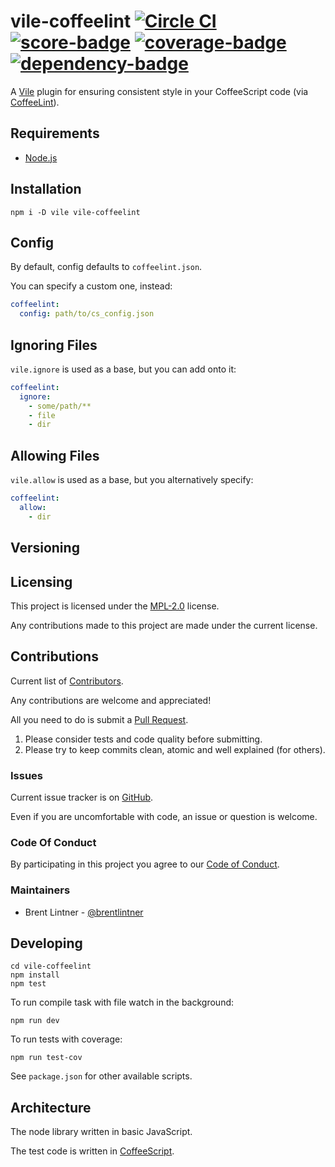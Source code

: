 # vile-coffeelint [![Circle CI](https://circleci.com/gh/forthright/vile-coffeelint.svg?style=shield&circle-token=6bbf75220c0e528b8a4ce2bc9426ea9f6b4df911)](https://circleci.com/gh/forthright/vile-coffeelint) [![score-badge](https://vile.io/api/v0/projects/vile-coffeelint/badges/score?token=USryyHar5xQs7cBjNUdZ)](https://vile.io/~brentlintner/vile-coffeelint) [![coverage-badge](https://vile.io/api/v0/projects/vile-coffeelint/badges/coverage?token=USryyHar5xQs7cBjNUdZ)](https://vile.io/~brentlintner/vile-coffeelint) [![dependency-badge](https://vile.io/api/v0/projects/vile-coffeelint/badges/dependency?token=USryyHar5xQs7cBjNUdZ)](https://vile.io/~brentlintner/vile-coffeelint)

A [Vile](https://vile.io) plugin for ensuring consistent style in your CoffeeScript code (via [CoffeeLint](http://coffeelint.org)).

## Requirements

- [Node.js](http://nodejs.org)

## Installation

    npm i -D vile vile-coffeelint

## Config

By default, config defaults to `coffeelint.json`.

You can specify a custom one, instead:

```yaml
coffeelint:
  config: path/to/cs_config.json
```

## Ignoring Files

`vile.ignore` is used as a base, but you can add onto it:

```yaml
coffeelint:
  ignore:
    - some/path/**
    - file
    - dir
```

## Allowing Files

`vile.allow` is used as a base, but you alternatively specify:

```yaml
coffeelint:
  allow:
    - dir
```

## Versioning

## Licensing

This project is licensed under the [MPL-2.0](LICENSE) license.

Any contributions made to this project are made under the current license.

## Contributions

Current list of [Contributors](https://github.com/forthright/vile-coffeelint/graphs/contributors).

Any contributions are welcome and appreciated!

All you need to do is submit a [Pull Request](https://github.com/forthright/vile-coffeelint/pulls).

1. Please consider tests and code quality before submitting.
2. Please try to keep commits clean, atomic and well explained (for others).

### Issues

Current issue tracker is on [GitHub](https://github.com/forthright/vile-coffeelint/issues).

Even if you are uncomfortable with code, an issue or question is welcome.

### Code Of Conduct

By participating in this project you agree to our [Code of Conduct](CODE_OF_CONDUCT.md).

### Maintainers

- Brent Lintner - [@brentlintner](http://github.com/brentlintner)

## Developing

    cd vile-coffeelint
    npm install
    npm test

To run compile task with file watch in the background:

    npm run dev

To run tests with coverage:

    npm run test-cov

See `package.json` for other available scripts.

## Architecture

The node library written in basic JavaScript.

The test code is written in [CoffeeScript](http://coffeescript.org).
